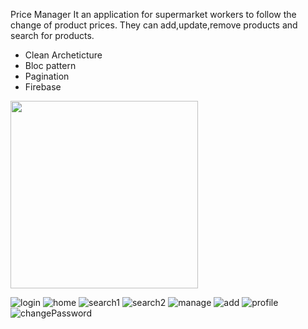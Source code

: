 Price Manager
It an application for supermarket workers to follow the change of product prices.
They can add,update,remove products and search for products.

- Clean Archeticture
- Bloc pattern
- Pagination
- Firebase

<img src=login width="300">

![login](https://user-images.githubusercontent.com/40795940/201766131-76b8fd99-28ac-4708-af14-b10acf4e14ec.png)
![home](https://user-images.githubusercontent.com/40795940/201766131-76b8fd99-28ac-4708-af14-b10acf4e14ec.png)
![search1](https://user-images.githubusercontent.com/40795940/201766143-46206422-2df2-4582-95e7-eea029dde434.png)
![search2](https://user-images.githubusercontent.com/40795940/201766148-5cf6f092-cbf9-427e-a17c-e0e5d2cec0cd.png)
![manage](https://user-images.githubusercontent.com/40795940/201766154-ee600595-0d46-44c0-942c-86f034ec4504.png)
![add](https://user-images.githubusercontent.com/40795940/201766162-3dc1c01f-debc-4252-ba9c-45acf703b170.png)
![profile](https://user-images.githubusercontent.com/40795940/201766168-b5e25862-0681-4c3f-b262-a35bf5fa7073.png)
![changePassword](https://user-images.githubusercontent.com/40795940/201766170-03dd785b-ddda-4399-9780-d3279ed62c96.png)
